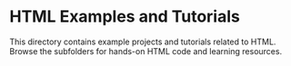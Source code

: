 # HTML Examples and Tutorials

This directory contains example projects and tutorials related to HTML. Browse the subfolders for hands-on HTML code and learning resources.
